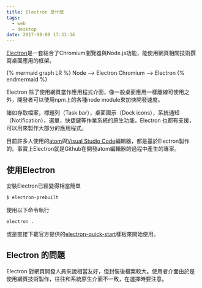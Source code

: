 ```yaml
---
title: Electron 是什麼
tags:
  - web
  - desktop
date: 2017-08-09 17:31:34
---
```



[Electron](https://electron.atom.io/)是一套結合了Chromium瀏覽器與Node.js功能，能使用網頁相關技術撰寫桌面應用的框架。

{% mermaid graph LR %}
Node --> Electron
Chromium --> Electron
{% endmermaid %}

Electron 除了使用網頁當作應用程式介面，像一般桌面應用一樣離線可使用之外，開發者可以使用npm上的各種node module來加快開發速度。

諸如存取檔案，標題列（Task bar），桌面圖示（Dock icons），系統通知（Notification），選單，快捷鍵等作業系統的原生功能，Electron 也都有支援，可以用來製作大部分的應用程式。

目前許多人使用的[atom](https://atom.io/)與[Visual Studio Code](https://code.visualstudio.com/)編輯器，都是基於Electron製作的。事實上Electron就是Github在開發atom編輯器的過程中產生的專案。

## 使用Electron

安裝Electron已經變得相當簡單

```sh
$ electron-prebuilt
```

使用以下命令執行

```sh
electron .
```

或是直接下載官方提供的[electron-quick-start](https://github.com/electron/electron-quick-start)樣板來開始使用。

## Electron 的問題

Electron 對網頁開發人員來說相當友好，但封裝後檔案較大。使用者介面由於是使用網頁技術製作，往往和系統原生介面不一致，在選擇時要注意。
